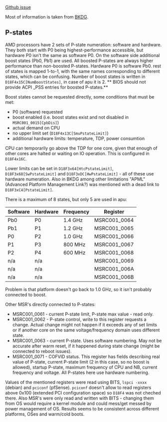 [Github issue](https://github.com/pcengines/coreboot/issues/196)

Most of information is taken from [BKDG](https://www.amd.com/system/files/TechDocs/52740_16h_Models_30h-3Fh_BKDG.pdf).

## P-states

AMD processors have 2 sets of P-state numeration: software and hardware. They
both start with P0 being highest-performance accessible, but hardware P0 isn't
the same as software P0. On the software side additional boost states (Pb0, Pb1)
are used. All boosted P-states are always higher performance than non-boosted
P-states. Hardware P0 is software Pb0. rest of states is mapped 1-to-1, with the
same names corresponding to different states, which can be confusing. Number of
boost states is written in `D18F4x15C[NumBoostStates]`, in case of apu it is 2.
** BIOS should not provide ACPI _PSS entries for boosted P-states.**

Boost states cannot be requested directly, some conditions that must be met:

* P0 (software) requested
* boost enabled (i.e. boost states exist and not disabled in `MSRC001_0015[CpbDis]`)
* actual demand on CPU
* no upper limit set (`D18F4x13C[SmuPstateLimit]`)
* additional hardware limits: temperature, TDP, power consumtion

CPU can temporarily go above the TDP for one core, given that enough of other
cores are halted or waiting on IO operation. This is configured in `D18F4x16C`.

Lower limits can be set in `D18F3x64[HtcPstateLimit]`, `D18F3x68[SwPstateLimit]`
and `D18F3xDC[HwPstateLimit]` - all of these use hardware numeration. Also in
BKDG among other limitations "APML" (Advanced Platform Management Link?) was
mentioned with a dead link to `D18F3xC4[PstateLimit]`.

There is a maximum of 8 states, but only 5 are used in apu:

| Software | Hardware | Frequency | Register
|----------|----------|-----------|--------------
| Pb0      | P0       | 1.4 GHz   | MSRC001_0064
| Pb1      | P1       | 1.2 GHz   | MSRC001_0065
| P0       | P2       | 1.0 GHz   | MSRC001_0066
| P1       | P3       | 800 MHz   | MSRC001_0067
| P2       | P4       | 600 MHz   | MSRC001_0068
| n/a      | n/a      |           | MSRC001_0069
| n/a      | n/a      |           | MSRC001_006A
| n/a      | n/a      |           | MSRC001_006B

Problem is that platform doesn't go back to 1.0 GHz, so it isn't probably
connected to boost.

Other MSR's directly connected to P-states:

* MSRC001_0061 - current P-state limit, P-state max value - read only.
* MSRC001_0062 - P-state control, write to this register requests a change.
Actual change might not happen if it exceeds any of set limits or if another
core on the same voltage/frequency domain uses different state.
* MSRC001_0063 - current P-state. Uses software numbering. May not be accurate
after warm reset, if it happened during state change (might be connected to
reboot issues).
* MSRC001_0071 - COFVID status. This register has fields describing real value
of P-state, current P-state limit (2 in this case, so no boost is allowed),
startup P-state, maximum frequency of CPU and NB, current frequency and voltage.
All P-states here use hardware numbering.

Values of the mentioned registers were read using BITS, `lspci -xxxx` (debian)
and `pciconf` (pfSense). `pciconf` doesn't allow to read registers above 0x100
(extended PCI configuration space) so `D18F4` was not cheched there. Also MSR's
were only read and written with BITS - changing them from OS would require a
kernel module and could mess/get messed by power management of OS. Results
seems to be consistent across different platforms, OSes and warm/cold boots.
